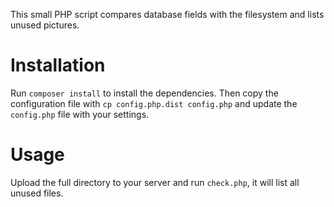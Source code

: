 This small PHP script compares database fields with the filesystem and lists unused pictures.

Installation
=====================
Run `composer install` to install the dependencies. Then copy the configuration file with `cp config.php.dist config.php` and update the `config.php` file with your settings.

Usage
=====================
Upload the full directory to your server and run `check.php`, it will list all unused files.